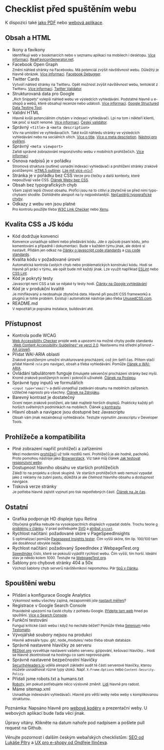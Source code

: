 # Checklist před spuštěním webu

K dispozici také [jako PDF](https://www.vzhurudolu.cz/assets/files/webaruv-checklist.pdf) nebo [webová aplikace](https://www.vzhurudolu.cz/checklist).

<!-- AdSnippet -->

## Obsah a HTML

- Ikony a favikony  
<small>Identifikují web v bookmarcích nebo v seznamu aplikací na mobilech i desktopu. [Více informací](favicon.md). [RealFaviconGenerator.net](http://realfavicongenerator.net/ "Real Favicon Generator").</small>
- Facebook Open Graph  
<small>Změní náhled stránky na Facebooku. Má potenciál zvýšit návštěvnost webu. Důležitý je hlavně obrázek. [Více informací](http://jecas.cz/nahled-odkazu "Je čas: Náhled odkazu při sdílení na sociálních sítích"). [Facebook Debugger](https://developers.facebook.com/tools/debug/ "Facebook Debugger").</small>
- Twitter Cards  
<small>Vytvoří náhled stránky na Twitteru. Opět možnost zvýšit návštěvnost webu, tentokrát z Twitteru. [Více informací](http://jecas.cz/nahled-odkazu "Je čas: Náhled odkazu při sdílení na sociálních sítích"). [Twitter Validator](https://cards-dev.twitter.com/validator "Card validator").</small>
- Strukturovaná data pro Google  
<small>„Rich Snippets“ vylepší náhled webu ve výsledcích vyhledávání. Podstatné hlavně u e-shopů a webů, které obsahují recenze nebo události. [Více informací](https://www.vzhurudolu.cz/prirucka/rich-snippets "Rich Snippets"). [Google Structured Data Testing Tool](https://developers.google.com/structured-data/testing-tool/).</small>
- Validní HTML  
<small>Hlavně kvůli potenciálním chybám v indexaci vyhledávači. Lpí na tom i někteří klienti, tak proč si kazit renomé.  [Více informací](http://jecas.cz/validita). [Český validátor](http://validator.webylon.info/).</small>
- Správný `<title>` a `<meta description>`  
<small>Vliv na umístění ve vyhledavačích. Také kvůli náhledu stránky ve výsledcích vyhledávání nebo na sociálních sítích. [Více o title](https://moz.com/learn/seo/title-tag). [Více o meta description](https://moz.com/learn/seo/meta-description). [Nástroj pro ověření](http://www.w3.org/2003/12/semantic-extractor.html "W3 Semantic Extractor").</small>
- Správný `<meta viewport>`  
<small>Zařídí správné zobrazování responzivního webu v mobilních prohlížečích. [Více informací](viewport-meta.md "Meta Viewport")</small>
- Osnova nadpisů je v pořádku  
<small>Stromová struktura (outline) usnadní indexaci vyhledávači a prohlížení stránky zrakově postiženými. [HTML5 outliner](https://gsnedders.html5.org/outliner/ "HTML5 Outliner"). [Lze mít více `<h1>`?](https://www.vzhurudolu.cz/blog/25-vice-h1).</small>
- Stránka je v pořádku bez CSS
<small>Verze pro čtečky a další kontexty, které nepoužívají vaše CSS. [Článek Weby bez CSS](weby-bez-css.md).</small>  
- Obsah bez typografických chyb  
<small>Všem zajistí lepší čtivost obsahu. Profíci jsou na to citliví a zbytečně se před nimi typo-chybami shodíte. Dohlídněte alespoň na ty nejpodstanější. [Nejčastější typografické chyby](http://typografie.wz.cz/chyby.html).</small>
- Odkazy z webu ven jsou platné  
<small>Pro kontrolu použijte třeba [W3C Link Checker](http://validator.w3.org/checklink) nebo [Xenu](http://home.snafu.de/tilman/xenulink.html).</small>

## Kvalita CSS a JS kódu

- Kód dodržuje konvenci  
<small>Konvence usnadňuje sdílení nebo předávání kódu. Jde o způsob psaní kódu, jeho komentování a případně i dokumentaci. Bude v každém týmu jinak, ale dobré si nastavit. Přidám jen odkaz na [články o javascript code standards](https://www.google.cz/webhp?ion=1&espv=2&ie=UTF-8#q=javascript%20code%20standards) a [css code standards](https://www.google.cz/webhp?ion=1&espv=2&ie=UTF-8#q=css%20code%20standards).</small>
- Kvalita kódu v požadované úrovni  
<small>Automatická kontrola častých chyb nebo problematických konstrukcí kódu. Hodí se hlavně při práci v týmu, ale opět bude mít každý jinak. Lze využít například 
[ESLint](http://eslint.org/) nebo [CSS Lint](http://csslint.net/).</small>
- Kód je pokrytý testy  
<small>Javascript není CSS a tak se nějaké ty testy hodí. [Články na Google vyhledávání](https://www.google.cz/webhp?ion=1&espv=2&ie=UTF-8#q=javascript%20unit%20testing)</small>
- Kód je v produkční kvalitě    
<small>Je minifikovaný a neobsahuje zbytečná data. Hlavně při použití CSS frameworků a pluginů je tohle problém. Existují i automatické nástroje jako třeba [UnusedCSS.com](https://unused-css.com/).</small>
- README.md  
<small>V repozitáři je popsána instalace, buildování atd.</small>

<!-- AdSnippet -->

## Přístupnost

- Kontrola podle WCAG  
<small>[Web Accessibility Checker](http://achecker.ca/checker/index.php) projde web a upozorní na možné chyby podle standardu [„Web Content Accessibility Guidelines“ ve verzi 2.0](http://blindfriendly.cz/wcag20checklist/). Nastavenu má střední přísnost – [AA úroveň](http://www.pristupnost.cz/jak-tvorit-pristupny-web/pravidla-pristupnosti/wcag/).</small>
- Přidat WAI-ARIA oblasti  
<small>Zrakově postiženým umožní strukturované procházení, což jim šetří čas. Přitom stačí přidat hlavně `role` pro navigaci, obsah a třeba vyhledávání. Pomůže [článek o WAI-ARIA](wai-aria.md).</small>
- Ovládání tabulátorem funguje
<small>Emulujete sekvenční procházení stránky bez myši. Kromě zrakově postižených ocení i pokročilí uživatelé. [Článek na Poslepu](http://poslepu.blogspot.cz/2010/06/zvyraznujete-odkazy-pri-ovladani-webu-z.html).</small>
- Správné typy inputů ve formulářích  
<small>`<input type="email">` a další usnadňují zadávání obsahu na mobilních zařízeních. Užitečné naprosto pro všechny. [Článek na Zdrojáku](https://www.zdrojak.cz/clanky/formulare-html5-nove-inputy/).</small>
- Barevný kontrast je dostatečný  
<small>Ocení nejen zrakově postižení, ale také majitelé horších displejů. Prakticky každý při horších světelných podmínkách na mobilech. Článek [o kontrastu](kontrast.md).</small>
- Hlavní obsah a navigace jsou dostupné bez Javascriptu  
<small>Obsah vám jinak nezaindexují vyhledávače. Testujte vypnutím Javascriptu v Developer Tools.</small>

## Prohlížeče a kompatibilita

- Plné zobrazení napříč prohlížeči a zařízeními  
<small>Mezi moderními [prohlížeči](prohlizece.md "Webdesignérův průvodce světem prohlížečů v Česku") už tolik rozdílů není. Prohlížečů je ale hodně, pacholků. Proto pomohou nástroje jako [Browserstack](https://www.browserstack.com/). Viz také můj článek [Jak testovat responzivní weby](https://www.vzhurudolu.cz/prirucka/jak-testovat-responzivni-weby).</small>
- Dostupnost hlavního obsahu ve starších prohlížečích  
<small>Záleží to na projektu a cílové skupině. Ve starších prohlížečích web nemusí vypadat jako z reklamy na zubní pastu, důležitá je ale čitelnost hlavního obsahu a dostupnost navigace.</small>
- Tisková verze stránky  
<small>Je potřeba  hlavně zajistit vypnutí pro tisk nepotřebných částí. [Článek na Je čas](http://jecas.cz/tisk "Tisk stránky").</small>

## Ostatní

- Grafika podporuje HD displeje typu Retina  
<small>Obyčejná grafika nebude na vysokopacitních displejích vypadat dobře. Trochu teorie [o problému v článku](https://www.vzhurudolu.cz/prirucka/css-pixel "CSS pixel"). V praxi potřebujete [SVG](svg.md) a [atribut `srcset`](srcset-sizes.md).</small>
- Rychlost načítání: požadované skóre v PageSpeedInsights  
<small>S optimalizací pomůže [Pagespeed Insights tester](pagespeed-insights.md). Čím vyšší skóre, tím líp. 100/100 tam ale dosáhnout obvykle nejde.</small>
- Rychlost načítání: požadovaný SpeedIndex z WebpageTest.org  
<small>[SpeedIndex](https://sites.google.com/a/webpagetest.org/docs/using-webpagetest/metrics/speed-index) číslo, které se pokouší vyjádřit rychlost webu. Čím vyšší, tím horší. Ideální stav je někdo kolem 1000. Testujte na [WebpageTest.org](http://www.webpagetest.org/).</small>
- Šablony pro chybové stránky 404 a 50x  
<small>Výchozí šablony chyb serverů návštěvníkovi nepomohou. Pár [tipů v článku](https://www.interval.cz/clanky/pet-nezbytnych-prvku-uspesne-chybove-stranky-404/).</small>

## Spouštění webu

- Přidání a konfigurace Google Analytics  
<small>Výkonnost webu všechny zajímá, nezapomněli jste [nastavit měření](google-analytics-pridani.md)?</small>
- Registrace v Google Search Console  
<small>Pravidelně upozorní na časté chyby z pohledu Google. [Přidejte tam web](https://www.google.com/webmasters/tools/) hned po spuštění. [Více o Search Console](google-search-console.md).</small>
- Funkční testování  
<small>Fungují kritické části webu i když ho necháte běžet? Pomůže třeba [Selenium](http://www.seleniumhq.org/) nebo [Testomato](http://www.testomato.com/).</small>
- Vývojářské soubory nejsou na produkci  
<small>Hlavně adresáře typu .git/, node_modules/ nebo třeba obsah databáze.</small>
- Správně nastavené hlavičky ze serveru  
<small>[REDbot.org](https://redbot.org/) vysvětluje nastavení vašeho serveru: gzipování, kešovací hlavičky… Hodí se hlavně zkontrolovat na hostingu co sami neprovozujete.</small>
- Správně nastavené bezpečnostní hlavičky  
<small>[SecurityHeaders.io](https://securityheaders.io/) udělá alespoň základní audit té části serverové hlavičky, kterou můžete usnadňovat různé typy útoků. Např. `X-Frame-Options` nebo `Content-Security-Policy`.</small>
- Přidali jsme robots.txt a humans.txt  
<small>[Roboty](http://www.jakpsatweb.cz/robots-txt.html), jen pokud potřebujete něco výslovně změnit. [Lidi](http://humanstxt.org/CZ) hlavně pro radost.</small>
- Máme sitemap.xml  
<small>Usnadňuje indexování vyhledávači. Hlavně pro větší weby nebo weby s komplikovanou strukturou.</small>


Poznámka: Napsáno hlavně pro [webové kodéry](/prirucka/webovy-koder) a prezentační weby. U webových aplikací bude řada věcí jinak. 

Úpravy vítány. Klikněte na datum nahoře pod nadpisem a pošlete pull request na Github.

Věnujte pozornost i dalším českým webařských checklistům: [SEO od Lukáše Pítry](http://www.lukaspitra.cz/checklist-kontroly-pred-spustenim-webu/) a [UX pro e-shopy od Ondřeje Ilinčeva](http://www.ilincev.com/ux-checklist-eshop).

<!-- AdSnippet -->
